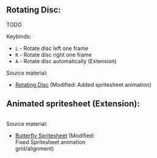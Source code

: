 

Rotating Disc:
--------------
TODO

Keybinds:
* `L` - Rotate disc left one frame
* `R` - Rotate disc right one frame
* `A` - Rotate disc automatically (Extension)

Source material:
* [Rotating Disc](https://opengameart.org/content/sweet-colorful-candies-free-game-assest) (Modified: Added spritesheet animation)

Animated spritesheet (Extension):
---------------------------------
<style>
    .butterfly {
      display: inline-block;
      width: 256px;
      height: 256px;
      background-image : url(butterfly.png);
      animation: moveButterflyX 0.25s steps(4) infinite,
                 moveButterflyY 1s steps(4) infinite;
    }
    @keyframes moveButterflyX {
      from{background-position-x:0px;}
      to{background-position-x:-1024px;}
    }
    @keyframes moveButterflyY {
      from{background-position-y:0px;}
      to{background-position-y:-1024px;}
    }
</style>

<div class="butterfly" />

Source material:
* [Butterfly Spritesheet](https://opengameart.org/content/butterfly-animation) (Modified: Fixed Spritesheet animation grid/alignment)
